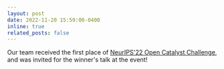 ```yaml
---
layout: post
date: 2022-11-20 15:59:00-0400
inline: true
related_posts: false
---
```


Our team received the first place of <a href="https://opencatalystproject.org/challenge.html" target="_blank">NeurIPS'22 Open Catalyst Challenge</a>, and was invited for the winner's talk at the event!
